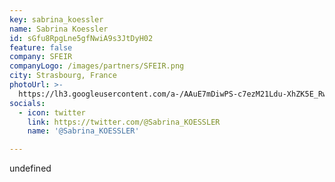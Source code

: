 ```yaml
---
key: sabrina_koessler
name: Sabrina Koessler
id: sGfu8RpgLne5gfNwiA9s3JtDyH02
feature: false
company: SFEIR
companyLogo: /images/partners/SFEIR.png
city: Strasbourg, France
photoUrl: >-
  https://lh3.googleusercontent.com/a-/AAuE7mDiwPS-c7ezM21Ldu-XhZK5E_Rw-fUGW76LRDwcQg
socials:
  - icon: twitter
    link: https://twitter.com/@Sabrina_KOESSLER
    name: '@Sabrina_KOESSLER'

---
```


undefined